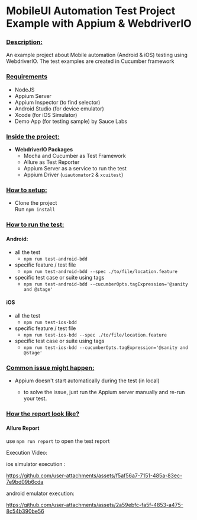 # MobileUI Automation Test Project Example with Appium & WebdriverIO

<h3><ins>Description:</h3>

An example project about Mobile automation (Android & iOS) testing using WebdriverIO. The test examples are created in Cucumber framework

<h3><ins>Requirements</h3>
  
- NodeJS
- Appium Server
- Appium Inspector (to find selector)
- Android Studio (for device emulator)
- Xcode (for iOS Simulator)
- Demo App (for testing sample) by Sauce Labs

<h3><ins>Inside the project:</h3>

- <b>WebdriverIO Packages</b>
    - Mocha and Cucumber as Test Framework
    - Allure as Test Reporter
    - Appium Server as a service to run the test
    - Appium Driver (`uiautomator2` & `xcuitest`)

<h3><ins>How to setup:</h3>

- Clone the project \
  Run `npm install`

<h3><ins>How to run the test:</h3>
        
<h4>Android:</h4>

- all the test
    - `npm run test-android-bdd`
- specific feature / test file
    - `npm run test-android-bdd --spec ./to/file/location.feature`
- specific test case or suite using tags
    - `npm run test-android-bdd --cucumberOpts.tagExpression='@sanity and @stage'`

<h4>iOS</h4>

- all the test
    - `npm run test-ios-bdd`
- specific feature / test file
    - `npm run test-ios-bdd --spec ./to/file/location.feature`
- specific test case or suite using tags
    - `npm run test-ios-bdd --cucumberOpts.tagExpression='@sanity and @stage'`


<h3><ins>Common issue might happen:</h3>

- Appium doesn't start automatically during the test (in local)
    
    - to solve the issue, just run the Appium server manually and re-run your test.

<h3><ins>How the report look like?</h3>

<h4>Allure Report</h4>

use `npm run report` to open the test report

Execution Video:

ios simulator execution :

https://github.com/user-attachments/assets/f5af56a7-7151-485a-83ec-7e9bd09b6cda

android emulator execution:

https://github.com/user-attachments/assets/2a59ebfc-fa5f-4853-a475-8c54b390be56

